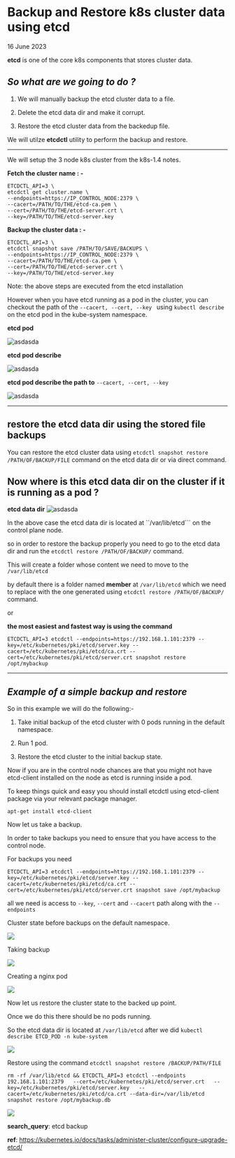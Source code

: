 # Backup and Restore k8s cluster data using etcd
16 June 2023


**etcd** is one of the core k8s components that stores cluster data.


***So what are we going to do ?***
---

1. We will manually backup the etcd cluster data to a file.

2. Delete the etcd data dir and make it corrupt. 

3. Restore the etcd cluster data from the backedup file.



We will utilze **etcdctl** utility to perform the backup and restore.

---

We will setup the 3 node k8s cluster from the k8s-1.4 notes.

**Fetch the cluster name : -**

```
ETCDCTL_API=3 \
etcdctl get cluster.name \
--endpoints=https://IP_CONTROL_NODE:2379 \
--cacert=/PATH/TO/THE/etcd-ca.pem \
--cert=/PATH/TO/THE/etcd-server.crt \
--key=/PATH/TO/THE/etcd-server.key
```

**Backup the cluster data : -**

```
ETCDCTL_API=3 \
etcdctl snapshot save /PATH/TO/SAVE/BACKUPS \
--endpoints=https://IP_CONTROL_NODE:2379 \
--cacert=/PATH/TO/THE/etcd-ca.pem \
--cert=/PATH/TO/THE/etcd-server.crt \
--key=/PATH/TO/THE/etcd-server.key
```

Note: the above steps are executed from the etcd installation

However when you have etcd running as a pod in the cluster, you can checkout the path of the ```--cacert, --cert, --key ``` using ```kubectl describe``` on the etcd pod in the kube-system namespace.

**etcd pod**

![asdasda](../images/k8s-1.6-1/1-etc-backup.png)

**etcd pod describe**

![asdasda](../images/k8s-1.6-1/1-etcd-describe-pod.png)

**etcd pod describe the path to**  ```--cacert, --cert, --key ```

![asdasda](../images/k8s-1.6-1/3-etcd-describe-zoom.png)


---

**restore the etcd data dir using the stored file backups**
--

You can restore the etcd cluster data using ```etcdctl snapshot restore /PATH/OF/BACKUP/FILE``` command on the etcd data dir or via direct command.


Now where is this etcd data dir on the cluster if it is running as a pod ?
---

**etcd data dir**
![asdasda](../images/k8s-1.6-1/4-etcd-data-dir.png)


In the above case the etcd data dir is located at ``/var/lib/etcd``` on the control plane node.

so in order to restore the backup properly you need to go to the etcd data dir and run the ```etcdctl restore /PATH/OF/BACKUP/``` command.

This will create a folder whose content we need to move to the ```/var/lib/etcd```

by default there is a folder named **member** at ```/var/lib/etcd``` which we need to replace with the one generated using ```etcdctl restore /PATH/OF/BACKUP/``` command.

or 

**the most easiest and fastest way is using the command**
```
ETCDCTL_API=3 etcdctl --endpoints=https://192.168.1.101:2379 --key=/etc/kubernetes/pki/etcd/server.key --cacert=/etc/kubernetes/pki/etcd/ca.crt --cert=/etc/kubernetes/pki/etcd/server.crt snapshot restore /opt/mybackup
```

--- 

***Example of a simple backup and restore***
---

So in this example we will do the following:-

1. Take initial backup of the etcd cluster with 0 pods running in the default namespace.

2. Run 1 pod.

3. Restore the etcd cluster to the initial backup state.


Now if you are in the control node chances are that you might not have etcd-client installed on the node as etcd is running inside a pod.

To keep things quick and easy you should install etcdctl using etcd-client package via your relevant package manager.

```apt-get install etcd-client```


Now let us take a backup.

In order to take backups you need to ensure that you have access to the control node.

For backups you need 


```
ETCDCTL_API=3 etcdctl --endpoints=https://192.168.1.101:2379 --key=/etc/kubernetes/pki/etcd/server.key --cacert=/etc/kubernetes/pki/etcd/ca.crt --cert=/etc/kubernetes/pki/etcd/server.crt snapshot save /opt/mybackup
```

all we need is access to ```--key```, ```--cert``` and ```--cacert``` path along with the ```--endpoints```

Cluster state before backups on the default namespace.

![](../images/k8s-1.6-1/6-1-pod.png)


Taking backup

![](../images/k8s-1.6-1/5-etcd-backup.png)

Creating a nginx pod

![](../images/k8s-1.6-1/6-1-pod.png)



Now let us restore the cluster state to the backed up point.

Once we do this there should be no pods running.


So the etcd data dir is located at ```/var/lib/etcd``` after we did ```kubectl describe ETCD_POD -n kube-system```

![](../images/k8s-1.6-1/etcd-datadir.png)



Restore using the command ```etcdctl snapshot restore /BACKUP/PATH/FILE```


```
rm -rf /var/lib/etcd && ETCDCTL_API=3 etcdctl --endpoints 192.168.1.101:2379   --cert=/etc/kubernetes/pki/etcd/server.crt   --key=/etc/kubernetes/pki/etcd/server.key   --cacert=/etc/kubernetes/pki/etcd/ca.crt --data-dir=/var/lib/etcd snapshot restore /opt/mybackup.db
```

![](../images/k8s-1.6-1/restore-using-command.png)



**search_query**: etcd backup

**ref**: https://kubernetes.io/docs/tasks/administer-cluster/configure-upgrade-etcd/
